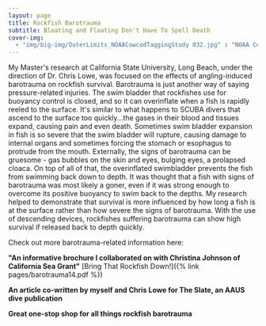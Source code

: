 ```yaml
---
layout: page
title: Rockfish Barotrauma
subtitle: Bloating and Floating Don't Have To Spell Death
cover-img: 
  - "img/big-img/OuterLimits_NOAACowcodTaggingStudy 032.jpg" : "NOAA Cowcod Tagging Trip"
---
```

My Master's research at California State University, Long Beach, under the direction of Dr. Chris Lowe, was focused on the effects of angling-induced barotrauma on rockfish survival. Barotrauma is just another way of saying pressure-related injuries. The swim bladder that rockfishes use for buoyancy control is closed, and so it can overinflate when a fish is rapidly reeled to the surface. It's similar to what happens to SCUBA divers that ascend to the surface too quickly...the gases in their blood and tissues expand, causing pain and even death. Sometimes swim bladder expansion in fish is so severe that the swim bladder will rupture, causing damage to internal organs and sometimes forcing the stomach or esophagus to protrude from the mouth. Externally, the signs of barotrauma can be gruesome - gas bubbles on the skin and eyes, bulging eyes, a prolapsed cloaca. On top of all of that, the overinflated swimbladder prevents the fish from swimming back down to depth. It was thought that a fish with signs of barotrauma was most likely a goner, even if it was strong enough to overcome its positive buoyancy to swim back to the depths. My research helped to demonstrate that survival is more influenced by how long a fish is at the surface rather than how severe the signs of barotrauma. With the use of descending devices, rockfishes suffering barotrauma can show high survival if released back to depth quickly.    

Check out more barotrauma-related information here:

**"An informative brochure I collaborated on with Christina Johnson of California Sea Grant"** [Bring That Rockfish Down!]({% link pages/barotrauma14.pdf %}) 

**An article co-written by myself and Chris Lowe for The Slate, an AAUS dive publication** 

**Great one-stop shop for all things rockfish barotrauma**
